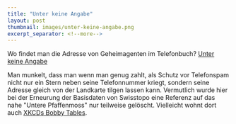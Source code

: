 ```yaml
---
title: "Unter keine Angabe"
layout: post
thumbnail: images/unter-keine-angabe.png
excerpt_separator: <!--more-->
---
```


Wo findet man die Adresse von Geheimagenten im Telefonbuch? [Unter keine Angabe](https://s.geo.admin.ch/x4a1t15tjyo2)

Man munkelt, dass man wenn man genug zahlt, als Schutz vor Telefonspam nicht nur ein Stern neben seine Telefonnummer kriegt, sondern seine Adresse gleich von der Landkarte tilgen lassen kann.
Vermutlich wurde hier bei der Erneurung der Basisdaten von Swisstopo eine Referenz auf das nahe "Untere Pfaffenmoss" nur teilweise gelöscht. Vielleicht wohnt dort auch [XKCDs Bobby Tables](https://xkcd.com/327/). 
<!--more-->
